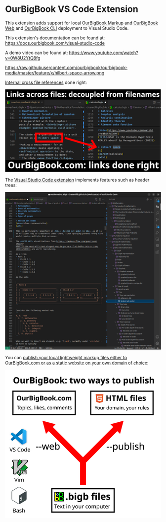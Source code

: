 # OurBigBook VS Code Extension

This extension adds support for local [OurBigBook Markup](https://docs.ourbigbook.com/ourbigbook-markup) and [OurBigBook Web](https://docs.ourbigbook.com/ourbigbook-web) and [OurBigBook CLI](https://docs.ourbigbook.com/ourbigbook-cli) deployment to Visual Studio Code.

This extension's documentation can be found at: <https://docs.ourbigbook.com/visual-studio-code>

A demo video can be found at: https://www.youtube.com/watch?v=0W8U2YtQ8fg

https://raw.githubusercontent.com/ourbigbook/ourbigbook-media/master/feature/x/hilbert-space-arrow.png

[Internal cross file references](https://docs.ourbigbook.com/#cross-file-reference) done right:

![](https://raw.githubusercontent.com/ourbigbook/ourbigbook-media/master/feature/x/hilbert-space-arrow.png)

The [Visual Studio Code extension](https://docs.ourbigbook.com/#visual-studio-code) implements features such as header trees:

![](https://raw.githubusercontent.com/ourbigbook/ourbigbook-media/master/feature/vscode/tree.png)

You can [publish your local lightweight markup files either to OurBigBook.com or as a static website on your own domain of choice](https://docs.ourbigbook.com/#publish-your-content):

![](https://raw.githubusercontent.com/ourbigbook/ourbigbook-media/master/feature/local-editing/bigb-publish-to-web-or-static-editor-logos.png)

